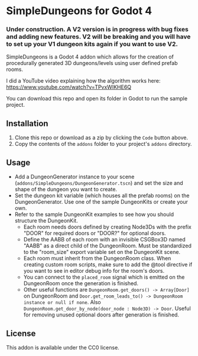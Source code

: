 # SimpleDungeons for Godot 4

### Under construction. A V2 version is in progress with bug fixes and adding new features. V2 will be breaking and you will have to set up your V1 dungeon kits again if you want to use V2.

SimpleDungeons is a Godot 4 addon which allows for the creation of procedurally generated 3D dungeons/levels using user defined prefab rooms.

I did a YouTube video explaining how the algorithm works here:
https://www.youtube.com/watch?v=TPvxWIKHE6Q

You can download this repo and open its folder in Godot to run the sample project.

## Installation

1. Clone this repo or download as a zip by clicking the `Code` button above.
2. Copy the contents of the `addons` folder to your project's `addons` directory.

## Usage

- Add a DungeonGenerator instance to your scene (`addons/SimpleDungeons/DungeonGenerator.tscn`) and set the size and shape of the dungeon you want to create.
- Set the dungeon kit variable (which houses all the prefab rooms) on the DungeonGenerator. Use one of the sample DungeonKits or create your own.
- Refer to the sample DungeonKit examples to see how you should structure the DungeonKit.
	- Each room needs doors defined by creating Node3Ds with the prefix "DOOR" for required doors or "DOOR?" for optional doors.
	- Define the AABB of each room with an invisible CSGBox3D named "AABB" as a direct child of the DungeonRoom. Must be standardized to the "room_size" export variable set on the DungeonKit scene.
	- Each room must inherit from the DungeonRoom class. When creating custom room scripts, make sure to add the @tool directive if you want to see in editor debug info for the room's doors.
	- You can connect to the `placed_room` signal which is emitted on the DungeonRoom once the generation is finished.
	- Other useful functions are `DungeonRoom.get_doors() -> Array[Door]` on DungeonRoom and `Door.get_room_leads_to() -> DungeonRoom instance or null if none`. Also `DungeonRoom.get_door_by_node(door_node : Node3D) -> Door`. Useful for removing unused optional doors after generation is finished.

## License

This addon is available under the CC0 license.
